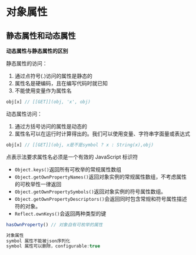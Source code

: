 # 对象属性

## 静态属性和动态属性

**动态属性与静态属性的区别**

静态属性的访问：

1. 通过点符号(.)访问的属性是静态的
2. 属性名是硬编码，且在编写代码时就已知
3. 不能使用变量作为属性名

```js
obj[x] // [[GET]](obj, 'x', obj)
```

动态属性访问：

1. 通过方括号访问的属性是动态的
2. 属性名可以在运行时计算得出的。我们可以使用变量、字符串字面量或表达式

```js
obj[x] // [[GET]](obj, x是不是symbol ? x : String(x),obj)
```

点表示法要求属性名必须是一个有效的 JavaScript 标识符

- `Object.keys()`返回所有可枚举的常规属性数组
- `Object.getOwnPropertyNames()`返回对象实例的常规属性数组，不考虑属性的可枚举性一律返回
- `Object.getOwnPropertySymbols()`返回对象实例的符号属性数组。
- `Object.getOwnPropertyDescriptors()`会返回同时包含常规和符号属性描述符的对象。
- `Reflect.ownKeys()`会返回两种类型的键

```javascript
hasOwnProperty() // 对象自有可枚举的属性

对象属性
symbol 属性不能被json序列化
symbol 属性可以删除，configurable:true
```
